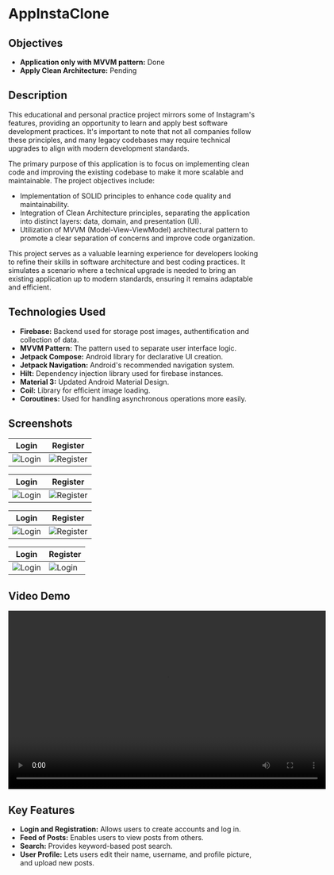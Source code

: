 <h1>AppInstaClone</h1>


<h2>Objectives</h2>
<ul>
  <li><strong>Application only with MVVM pattern:</strong> Done </li>
  <li><strong>Apply Clean Architecture:</strong> Pending </li>
</ul>

<h2>Description</h2>
<p>This educational and personal practice project mirrors some of Instagram's features, providing an opportunity to learn and apply best software development practices. It's important to note that not all companies follow these principles, and many legacy codebases may require technical upgrades to align with modern development standards.

The primary purpose of this application is to focus on implementing clean code and improving the existing codebase to make it more scalable and maintainable. The project objectives include:

- Implementation of SOLID principles to enhance code quality and maintainability.
- Integration of Clean Architecture principles, separating the application into distinct layers: data, domain, and presentation (UI).
- Utilization of MVVM (Model-View-ViewModel) architectural pattern to promote a clear separation of concerns and improve code organization.

This project serves as a valuable learning experience for developers looking to refine their skills in software architecture and best coding practices. It simulates a scenario where a technical upgrade is needed to bring an existing application up to modern standards, ensuring it remains adaptable and efficient.</p>

<h2>Technologies Used</h2>
<ul>
  <li><strong>Firebase:</strong> Backend used for storage post images, authentification and collection of data.</li>
  <li><strong>MVVM Pattern:</strong> The pattern used to separate user interface logic.</li>
  <li><strong>Jetpack Compose:</strong> Android library for declarative UI creation.</li>
  <li><strong>Jetpack Navigation:</strong> Android's recommended navigation system.</li>
  <li><strong>Hilt:</strong> Dependency injection library used for firebase instances.</li>
  <li><strong>Material 3:</strong> Updated Android Material Design.</li>
  <li><strong>Coil:</strong> Library for efficient image loading.</li>
  <li><strong>Coroutines:</strong> Used for handling asynchronous operations more easily.</li>
</ul>

<h2>Screenshots</h2>

| Login                | Register                |
| --------------------- | ----------------------- |
| ![Login](https://raw.githubusercontent.com/Mj-br/AppInstaClone/main/media/Photo%20(7).jpg) | ![Register](https://raw.githubusercontent.com/Mj-br/AppInstaClone/main/media/Photo%20(6).jpg) |


| Login                | Register                |
| --------------------- | ----------------------- |
| ![Login](https://raw.githubusercontent.com/Mj-br/AppInstaClone/main/media/Photo%20(5).jpg) | ![Register](https://raw.githubusercontent.com/Mj-br/AppInstaClone/main/media/Photo%20(4).jpg) |


| Login                | Register                |
| --------------------- | ----------------------- |
| ![Login](https://raw.githubusercontent.com/Mj-br/AppInstaClone/main/media/Photo%20(3).jpg) | ![Register](https://raw.githubusercontent.com/Mj-br/AppInstaClone/main/media/Photo%20(2).jpg) |


| Login                | Register                |
| --------------------- | ----------------------- |
| ![Login](https://raw.githubusercontent.com/Mj-br/AppInstaClone/main/media/Photo%20(1).jpg) | ![Login](https://raw.githubusercontent.com/Mj-br/AppInstaClone/main/media/Photo%20(8).jpg) | 



<h2>Video Demo</h2>
<video width="640" height="360" controls>
  <source src="relative-path-to-your-video.mp4" type="video/mp4">
  Your browser does not support the video tag.
</video>


<h2>Key Features</h2>
<ul>
  <li><strong>Login and Registration:</strong> Allows users to create accounts and log in.</li>
  <li><strong>Feed of Posts:</strong> Enables users to view posts from others.</li>
  <li><strong>Search:</strong> Provides keyword-based post search.</li>
  <li><strong>User Profile:</strong> Lets users edit their name, username, and profile picture, and upload new posts.</li>
</ul>

